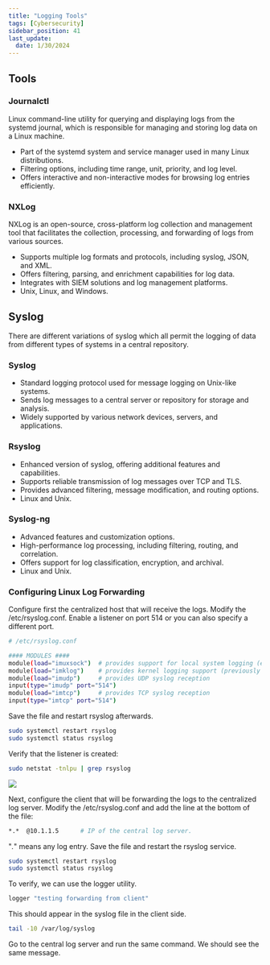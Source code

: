 ```yaml
---
title: "Logging Tools"
tags: [Cybersecurity]
sidebar_position: 41
last_update:
  date: 1/30/2024
---
```



## Tools 

### Journalctl

Linux command-line utility for querying and displaying logs from the systemd journal, which is responsible for managing and storing log data on a Linux machine. 

- Part of the systemd system and service manager used in many Linux distributions.
- Filtering options, including time range, unit, priority, and log level.
- Offers interactive and non-interactive modes for browsing log entries efficiently.

### NXLog

NXLog is an open-source, cross-platform log collection and management tool that facilitates the collection, processing, and forwarding of logs from various sources.

- Supports multiple log formats and protocols, including syslog, JSON, and XML.
- Offers filtering, parsing, and enrichment capabilities for log data.
- Integrates with SIEM solutions and log management platforms.
- Unix, Linux, and Windows.


## Syslog 

There are different variations of syslog which all permit the logging of data from different types of systems in a central repository.

### Syslog

- Standard logging protocol used for message logging on Unix-like systems.
- Sends log messages to a central server or repository for storage and analysis.
- Widely supported by various network devices, servers, and applications.

### Rsyslog

- Enhanced version of syslog, offering additional features and capabilities.
- Supports reliable transmission of log messages over TCP and TLS.
- Provides advanced filtering, message modification, and routing options.
- Linux and Unix.

### Syslog-ng

- Advanced features and customization options.
- High-performance log processing, including filtering, routing, and correlation.
- Offers support for log classification, encryption, and archival.
- Linux and Unix.

### Configuring Linux Log Forwarding

Configure first the centralized host that will receive the logs.
Modify the /etc/rsyslog.conf. Enable a listener on port 514 or you can also specify a different port.

```bash
# /etc/rsyslog.conf

#### MODULES ####
module(load="imuxsock")  # provides support for local system logging (e.g., via logger command)
module(load="imklog")    # provides kernel logging support (previously done by rklogd)
module(load="imudp")     # provides UDP syslog reception
input(type="imudp" port="514")
module(load="imtcp")     # provides TCP syslog reception
input(type="imtcp" port="514")
```

Save the file and restart rsyslog afterwards.

```bash
sudo systemctl restart rsyslog 
sudo systemctl status rsyslog 
```

Verify that the listener is created:

```bash
sudo netstat -tnlpu | grep rsyslog  
```


<div class="img-center">

![](/img/docs/sec+-rsyslog-on-central-server.png)


</div>



Next, configure the client that will be forwarding the logs to the centralized log server. Modify the /etc/rsyslog.conf and add the line at the bottom of the file:

```bash
*.*  @10.1.1.5      # IP of the central log server.
``` 

"*.*" means any log entry. Save the file and restart the rsyslog service.

```bash
sudo systemctl restart rsyslog 
sudo systemctl status rsyslog 
```

To verify, we can use the logger utility.

```bash
logger "testing forwarding from client"  
```

This should appear in the syslog file in the client side.

```bash
tail -10 /var/log/syslog 
```

Go to the central log server and run the same command. We should see the same message.


